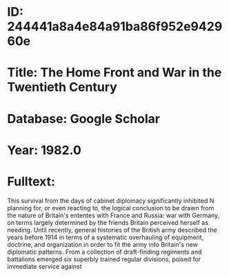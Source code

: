 # ID: 244441a8a4e84a91ba86f952e942960e
# Title: The Home Front and War in the Twentieth Century
# Database: Google Scholar
# Year: 1982.0
# Fulltext:
This survival from the days of cabinet diplomacy significantly inhibited N planning for, or even reacting to, the logical conclusion to be drawn from the nature of Britain's ententes with France and Russia: war with Germany, on terms largely determined by the friends Britain perceived herself as needing.
Until recently, general histories of the British army described the years before 1914 in terms of a systematic overhauling of equipment, doctrine, and organization in order to fit the army into Britain's new diplomatic patterns.
From a collection of draft-finding regiments and battalions emerged six superbly trained regular divisions, poised for immediate service against